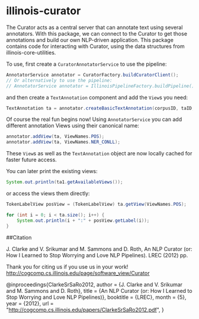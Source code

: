 # illinois-curator

The Curator acts as a central server that can annotate text using
several annotators. With this package, we can connect to the Curator to
get those annotations and build our own NLP-driven
application. This package contains code for interacting with Curator, using the data structures from illinois-core-utilities.


To use, first create a `CuratorAnnotatorService` to use the pipeline: 

```java 
AnnotatorService annotator = CuratorFactory.buildCuratorClient();
// Or alternatively to use the pipeline:
// AnnotatorService annotator = IllinoisPipelineFactory.buildPipeline();
```

and then create a `TextAnnotation` component and add the `View`s you need:

```java 
TextAnnotation ta = annotator.createBasicTextAnnotation(corpusID, taID, "Some text that I want to process.");
```

Of course the real fun begins now! Using `AnnotatorService` you can add different annotation 
Views using their canonical name:

```java 
annotator.addView(ta, ViewNames.POS);
annotator.addView(ta, ViewNames.NER_CONLL);
```

These `View`s as well as the `TextAnnotation` object are now locally cached for faster future access.

You can later print the existing views: 

```java 
System.out.println(ta1.getAvailableViews());
```

or access the views them directly: 

```java 
TokenLabelView posView = (TokenLabelView) ta.getView(ViewNames.POS);

for (int i = 0; i < ta.size(); i++) {
    System.out.println(i + ":" + posView.getLabel(i));
}
```

##Citation

J. Clarke and V. Srikumar and M. Sammons and D. Roth, An NLP Curator (or: How I Learned to Stop Worrying and Love NLP Pipelines). LREC (2012) pp.

Thank you for citing us if you use us in your work! http://cogcomp.cs.illinois.edu/page/software_view/Curator

@inproceedings{ClarkeSrSaRo2012,
    author = {J. Clarke and V. Srikumar and M. Sammons and D. Roth},
    title = {An NLP Curator (or: How I Learned to Stop Worrying and Love NLP Pipelines)},
    booktitle = {LREC},
    month = {5},
    year = {2012},
    url = "http://cogcomp.cs.illinois.edu/papers/ClarkeSrSaRo2012.pdf",
}
